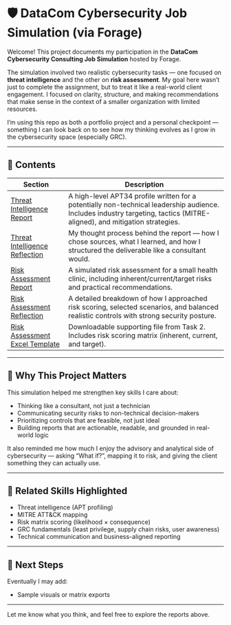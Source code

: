 # 🛡️ DataCom Cybersecurity Job Simulation (via Forage)

Welcome! This project documents my participation in the **DataCom Cybersecurity Consulting Job Simulation** hosted by Forage.

The simulation involved two realistic cybersecurity tasks — one focused on **threat intelligence** and the other on **risk assessment**. My goal here wasn’t just to complete the assignment, but to treat it like a real-world client engagement. I focused on clarity, structure, and making recommendations that make sense in the context of a smaller organization with limited resources.

I’m using this repo as both a portfolio project and a personal checkpoint — something I can look back on to see how my thinking evolves as I grow in the cybersecurity space (especially GRC).

---

## 📁 Contents

| Section | Description |
|---------|-------------|
| [Threat Intelligence Report](https://github.com/DCodeDavonte/DataCom-Cybersecurity-Job-Simulation/blob/main/threat-intelligence-report.md) | A high-level APT34 profile written for a potentially non-technical leadership audience. Includes industry targeting, tactics (MITRE-aligned), and mitigation strategies. |
| [Threat Intelligence Reflection](https://github.com/DCodeDavonte/DataCom-Cybersecurity-Job-Simulation/blob/main/threat-intelligence-report-reflection.md) | My thought process behind the report — how I chose sources, what I learned, and how I structured the deliverable like a consultant would. |
| [Risk Assessment Report](https://github.com/DCodeDavonte/DataCom-Cybersecurity-Job-Simulation/blob/main/risk-assessment-report.md) | A simulated risk assessment for a small health clinic, including inherent/current/target risks and practical recommendations. |
| [Risk Assessment Reflection](https://github.com/DCodeDavonte/DataCom-Cybersecurity-Job-Simulation/blob/main/risk-assessment-report-reflection.md) | A detailed breakdown of how I approached risk scoring, selected scenarios, and balanced realistic controls with strong security posture. |
| [Risk Assessment Excel Template](https://github.com/DCodeDavonte/DataCom-Cybersecurity-Job-Simulation/blob/main/Risk%20Assessment_Health%20Clinic.xlsx) | Downloadable supporting file from Task 2. Includes risk scoring matrix (inherent, current, and target). |

---

## 🧠 Why This Project Matters

This simulation helped me strengthen key skills I care about:

- Thinking like a consultant, not just a technician
- Communicating security risks to non-technical decision-makers
- Prioritizing controls that are feasible, not just ideal
- Building reports that are actionable, readable, and grounded in real-world logic

It also reminded me how much I enjoy the advisory and analytical side of cybersecurity — asking “What if?”, mapping it to risk, and giving the client something they can actually use.

---

## 🔗 Related Skills Highlighted

- Threat intelligence (APT profiling)
- MITRE ATT&CK mapping
- Risk matrix scoring (likelihood × consequence)
- GRC fundamentals (least privilege, supply chain risks, user awareness)
- Technical communication and business-aligned reporting

---

## 📌 Next Steps

Eventually I may add:

- Sample visuals or matrix exports

---

Let me know what you think, and feel free to explore the reports above.
